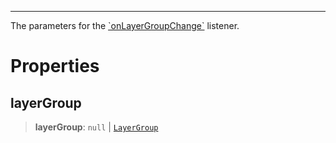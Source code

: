 ***

The parameters for the [\`onLayerGroupChange\`](LayersController.md#onlayergroupchange) listener.

# Properties

## layerGroup

> **layerGroup**: `null` | [`LayerGroup`](LayerGroup.md)
